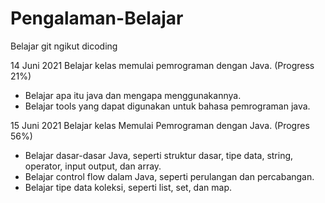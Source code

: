 # Pengalaman-Belajar
Belajar git ngikut dicoding

14 Juni 2021
Belajar kelas memulai pemrograman dengan Java. (Progress 21%)
  * Belajar apa itu java dan mengapa menggunakannya.
  * Belajar tools yang dapat digunakan untuk bahasa pemrograman java.

15 Juni 2021
Belajar kelas Memulai Pemrograman dengan Java. (Progres 56%)
  * Belajar dasar-dasar Java, seperti struktur dasar, tipe data, string, operator, input output, dan array.
  * Belajar control flow dalam Java, seperti perulangan dan percabangan.
  * Belajar tipe data koleksi, seperti list, set, dan map.
